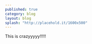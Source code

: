 ```yaml
---
published: true
category: blog
layout: blog
splash: "http://placehold.it/1600x500"
---
```


This is crazyyyyy!!!!! 
